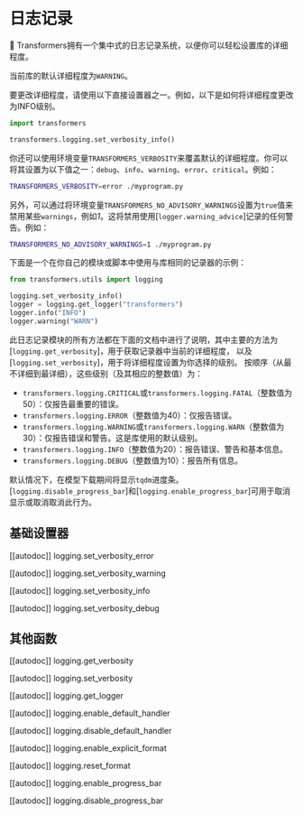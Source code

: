 <!--
版权所有2020年The HuggingFace团队。

根据Apache许可证2.0版（“许可证”），你除非符合许可证中的规定，否则不得使用此文件。
你可以在以下网址获取许可证的副本：

http://www.apache.org/licenses/LICENSE-2.0

除非适用法律或书面同意，根据许可证分发的软件以“原样基础”分发，
不附带任何明示或暗示的保证或条件。请查看许可证了解许可中的具体语言和限制。

⚠️请注意，此文件是使用Markdown编写的，但包含了我们doc-builder的特定语法（类似于MDX），
所以在你的Markdown查看器中可能无法正确显示。

-->

# 日志记录

🤗 Transformers拥有一个集中式的日志记录系统，以便你可以轻松设置库的详细程度。

当前库的默认详细程度为`WARNING`。

要更改详细程度，请使用以下直接设置器之一。例如，以下是如何将详细程度更改为INFO级别。

```python
import transformers

transformers.logging.set_verbosity_info()
```

你还可以使用环境变量`TRANSFORMERS_VERBOSITY`来覆盖默认的详细程度。你可以将其设置为以下值之一：`debug`、`info`、`warning`、`error`、`critical`。例如：

```bash
TRANSFORMERS_VERBOSITY=error ./myprogram.py
```

另外，可以通过将环境变量`TRANSFORMERS_NO_ADVISORY_WARNINGS`设置为`true`值来禁用某些`warnings`，例如*1*。这将禁用使用[`logger.warning_advice`]记录的任何警告。例如：

```bash
TRANSFORMERS_NO_ADVISORY_WARNINGS=1 ./myprogram.py
```

下面是一个在你自己的模块或脚本中使用与库相同的记录器的示例：

```python
from transformers.utils import logging

logging.set_verbosity_info()
logger = logging.get_logger("transformers")
logger.info("INFO")
logger.warning("WARN")
```


此日志记录模块的所有方法都在下面的文档中进行了说明，其中主要的方法为
[`logging.get_verbosity`]，用于获取记录器中当前的详细程度，
以及[`logging.set_verbosity`]，用于将详细程度设置为你选择的级别。
按顺序（从最不详细到最详细），这些级别（及其相应的整数值）为：

- `transformers.logging.CRITICAL`或`transformers.logging.FATAL`（整数值为50）：仅报告最重要的错误。
- `transformers.logging.ERROR`（整数值为40）：仅报告错误。
- `transformers.logging.WARNING`或`transformers.logging.WARN`（整数值为30）：仅报告错误和警告。这是库使用的默认级别。
- `transformers.logging.INFO`（整数值为20）：报告错误、警告和基本信息。
- `transformers.logging.DEBUG`（整数值为10）：报告所有信息。

默认情况下，在模型下载期间将显示`tqdm`进度条。[`logging.disable_progress_bar`]和[`logging.enable_progress_bar`]可用于取消显示或取消取消此行为。

## 基础设置器

[[autodoc]] logging.set_verbosity_error

[[autodoc]] logging.set_verbosity_warning

[[autodoc]] logging.set_verbosity_info

[[autodoc]] logging.set_verbosity_debug

## 其他函数

[[autodoc]] logging.get_verbosity

[[autodoc]] logging.set_verbosity

[[autodoc]] logging.get_logger

[[autodoc]] logging.enable_default_handler

[[autodoc]] logging.disable_default_handler

[[autodoc]] logging.enable_explicit_format

[[autodoc]] logging.reset_format

[[autodoc]] logging.enable_progress_bar

[[autodoc]] logging.disable_progress_bar
